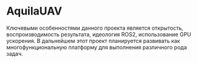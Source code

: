 # AquilaUAV

Ключевыми особенностями данного проекта является открытость, воспроизводимость результата, идеология ROS2, использование GPU ускорения. В дальнейшем этот проект планируется развивать как многофункциональную платформу для выполнения различного рода задач.

